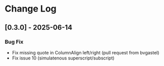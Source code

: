 # Change Log

## [0.3.0] - 2025-06-14

### Bug Fix
  - Fix missing quote in ColumnAlign left/right (pull request from bvgastel)
  - Fix issue 10 (simulatenous superscript/subscript)